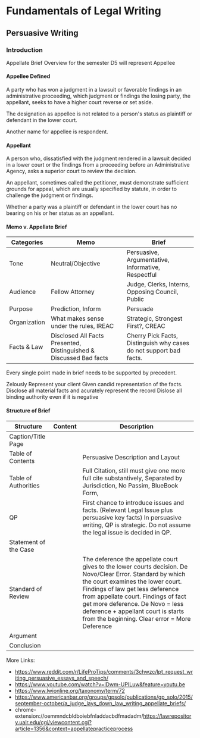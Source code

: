 # Fundamentals of Legal Writing
## Persuasive Writing

### Introduction

Appellate Brief Overview for the semester
D5 will represent Appellee

#### Appellee Defined
A party who has won a judgment in a lawsuit or favorable findings in an administrative proceeding, which judgment or findings the losing party, the appellant, seeks to have a higher court reverse or set aside.

The designation as appellee is not related to a person's status as plaintiff or defendant in the lower court.

Another name for appellee is respondent.

#### Appellant
A person who, dissatisfied with the judgment rendered in a lawsuit decided in a lower court or the findings from a proceeding before an Administrative Agency, asks a superior court to review the decision.

An appellant, sometimes called the petitioner, must demonstrate sufficient grounds for appeal, which are usually specified by statute, in order to challenge the judgment or findings.

Whether a party was a plaintiff or defendant in the lower court has no bearing on his or her status as an appellant.

#### Memo v. Appellate Brief

Categories  |  Memo | Brief
--|---|--
Tone  |Neutral/Objective   | Persuasive, Argumentative, Informative, Respectful
Audience  | Fellow Attorney  | Judge, Clerks, Interns, Opposing Council, Public
Purpose  | Prediction, Inform  |  Persuade
Organization  | What makes sense under the rules, IREAC  | Strategic, Strongest First?, CREAC
Facts & Law  | Disclosed All Facts Presented, Distinguished & Discussed Bad facts | Cherry Pick Facts, Distinguish why cases do not support bad facts.


Every single point made in brief needs to be supported by precedent.

Zelously Represent your client
Given candid representation of the facts.
Disclose all material facts and acurately represent the record
Dislose all binding authority even if it is negative

#### Structure of Brief

Structure  | Content  | Description
--|--|--
Caption/Title Page  |  |
Table of Contents  |  | Persuasive Description and Layout
Table of Authorities  |   |  Full Citation, still must give one more full cite substantively, Separated by Jurisdiction, No Passim, BlueBook Form,
QP  |  | First chance to introduce issues and facts. (Relevant Legal Issue plus persuasive key facts) In persuasive writing, QP is strategic. Do not assume the legal issue is decided in QP.
Statement of the Case  |  |
Standard of Review   |   | The deference the appellate court gives to the lower courts decision. De Novo/Clear Error. Standard by which the court examines the lower court. Findings of law get less deference from appellate court. Findings of fact get more deference. De Novo = less deference + appellant court is starts from the beginning. Clear error = More Deference
Argument  |  |
Conclusion  | |


More Links:
- https://www.reddit.com/r/LifeProTips/comments/3chwzc/lpt_request_writing_persuasive_essays_and_speech/
- https://www.youtube.com/watch?v=lDwm-UPILuw&feature=youtu.be
- https://www.lwionline.org/taxonomy/term/72
- https://www.americanbar.org/groups/gpsolo/publications/gp_solo/2015/september-october/a_judge_lays_down_law_writing_appellate_briefs/
- chrome-extension://oemmndcbldboiebfnladdacbdfmadadm/https://lawrepository.ualr.edu/cgi/viewcontent.cgi?article=1356&context=appellatepracticeprocess
